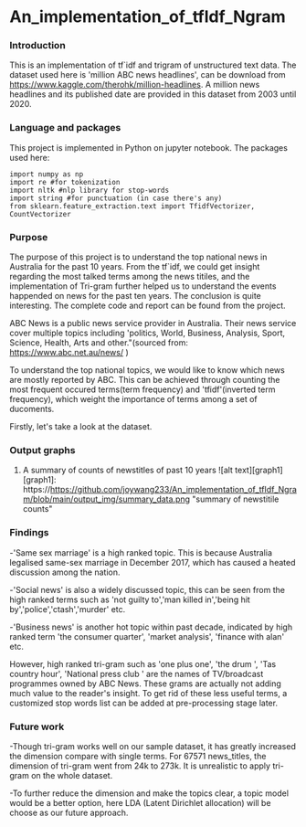# An_implementation_of_tfIdf_Ngram
### Introduction 
This is an implementation of tf`idf and trigram of unstructured text data.
The dataset used here is 'million ABC news headlines', can be download from https://www.kaggle.com/therohk/million-headlines. 
A million news headlines and its published date are provided in this dataset from 2003 until 2020.

### Language and packages 
This project is implemented in Python on jupyter notebook.
The packages used here:


```
import numpy as np
import re #for tokenization
import nltk #nlp library for stop-words
import string #for punctuation (in case there's any)
from sklearn.feature_extraction.text import TfidfVectorizer, CountVectorizer
```


### Purpose
The purpose of this project is to understand the top national news in Australia for the past 10 years. 
From the tf`idf, we could get insight regarding the most talked terms among the news titiles, and the implementation of Tri-gram further helped us to understand the events happended on news for the past ten years. The conclusion is quite interesting. The complete code and report can be found from the project. 

ABC News is a public news service provider in Australia. Their news service cover multiple topics including 'politics, World, Business, Analysis, Sport, Science, Health, Arts and other."(sourced from: https://www.abc.net.au/news/ )

To understand the top national topics, we would like to know which news are mostly reported by ABC. This can be achieved through counting the most frequent occured terms(term frequency) and 'tfidf'(inverted term frequency), which weight the importance of terms among a set of ducoments.

Firstly, let's take a look at the dataset.

### Output graphs
1. A summary of counts of newstitles of past 10 years
![alt text][graph1]
[graph1]: https://https://github.com/joywang233/An_implementation_of_tfIdf_Ngram/blob/main/output_img/summary_data.png  "summary of newstitile counts"




### Findings

-'Same sex marriage' is a high ranked topic. This is because Australia legalised same-sex marriage in December 2017, which has caused a heated discussion among the nation.

-'Social news' is also a widely discussed topic, this can be seen from the high ranked terms such as 'not guilty to','man killed in','being hit by','police','ctash','murder' etc.

-'Business news' is another hot topic within past decade, indicated by high ranked term 'the consumer quarter', 'market analysis', 'finance with alan' etc.

However, high ranked tri-gram such as 'one plus one', 'the drum ', 'Tas country hour', 'National press club ' are the names of TV/broadcast programmes owned by ABC News. These grams are actually not adding much value to the reader's insight. To get rid of these less useful terms, a customized stop words list can be added at pre-processing stage later.

### Future work

-Though tri-gram works well on our sample dataset, it has greatly increased the dimension compare with single terms. For 67571 news_titles, the dimension of tri-gram went from 24k to 273k. It is unrealistic to apply tri-gram on the whole dataset.

-To further reduce the dimension and make the topics clear, a topic model would be a better option, here LDA (Latent Dirichlet allocation) will be choose as our future approach.
